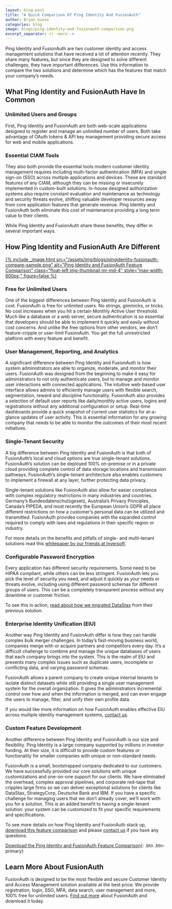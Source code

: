 ```yaml
---
layout: blog-post
title: "A Quick Comparison Of Ping Identity And FusionAuth"
author: Bryan Giese
categories: blog
image: blogs/ping-identity-and-fusionauth-comparison.png
excerpt_separator: <!--more-->
---
```


Ping Identity and FusionAuth are two customer identity and access management solutions that have received a lot of attention recently. They share many features, but since they are designed to solve different challenges, they have important differences. Use this information to compare the two solutions and determine which has the features that match your company’s needs.
<!--more-->

## What Ping Identity and FusionAuth Have In Common

### Unlimited Users and Groups

First, Ping Identity and FusionAuth are both web-scale applications designed to register and manage an unlimited number of users. Both take advantage of OAuth tokens & API key management providing secure access for web and mobile applications.

### Essential CIAM Tools

They also both provide the essential tools modern customer identity management requires including multi-factor authentication (MFA) and single sign-on (SSO) across multiple applications and devices. These are standard features of any CIAM, although they can be missing or insecurely implemented in custom-built solutions. In-house designed authorization systems also require constant evaluation and maintenance as technology and security threats evolve, shifting valuable developer resources away from core application features that generate revenue. Ping Identity and FusionAuth both eliminate this cost of maintenance providing a long term value to their clients.

While Ping Identity and FusionAuth share these benefits, they differ in several important ways.

## How Ping Identity and FusionAuth Are Different

[{% include _image.html src="/assets/img/blogs/pingidentity-fusionauth-compare-sample.png" alt="Ping Identity and FusionAuth Feature Comparison" class="float-left img-thumbnail mr-md-4" style="max-width: 600px;" figure=false %}](https://fusionauth.io/resources/fusionauth-vs-ping-identity.pdf "Download the Ping Identity and FusionAuth Feature Comparison")

### Free for Unlimited Users
One of the biggest differences between Ping Identity and FusionAuth is cost. FusionAuth is free for unlimited users. No strings, gimmicks, or tricks. No cost increases when you hit a certain Monthly Active User threshold. Much like a database or a web server, secure authentication is so essential that developers should be able to implement it quickly and easily without cost concerns. And unlike the free options from other vendors, we don’t feature-cripple or user-limit FusionAuth. You get the full unrestricted platform with every feature and benefit.

### User Management, Reporting, and Analytics

A significant difference between Ping Identity and FusionAuth is how system administrators are able to organize, moderate, and monitor their users. FusionAuth was designed from the beginning to make it easy for administrators to not only authenticate users, but to manage and monitor user interactions with connected applications. The intuitive web-based user interface allows admins to efficiently manage users with flexible search, segmentation, reward and discipline functionality. FusionAuth also provides a selection of default user reports like daily/monthly active users, logins and registrations without any additional configuration or setup. Real-time dashboards provide a quick snapshot of current user statistics for at-a-glance updates of user activity. This is essential information for any growing company that needs to be able to monitor the outcomes of their most recent initiatives.

### Single-Tenant Security

A big difference between Ping Identity and FusionAuth is that both of FusionAuth’s local and cloud options are true single-tenant solutions. FusionAuth’s solution can be deployed 100% on-premise or in a private cloud providing complete control of data storage locations and transmission pathways. FusionAuth’s single-tenant architecture also enables customers to implement a firewall at any layer, further protecting data privacy.

Single-tenant solutions like FusionAuth also allow for easier compliance with complex regulatory restrictions in many industries and countries. Germany’s Bundesdatenschutzgesetz, Australia’s Privacy Principles, Canada’s PIPEDA, and most recently the European Union’s GDPR all place different restrictions on how a customer’s personal data can be utilized and transmitted. FusionAuth provides companies with the expanded control required to comply with laws and regulations in their specific region or industry.

For more details on the benefits and pitfalls of single- and multi-tenant solutions read this [whitepaper by our friends at Inversoft](https://www.inversoft.com/resource/single-tenant-vs-multi-tenant "Read more about single- and multi-tenant identity solutions").

### Configurable Password Encryption

Every application has different security requirements. Some need to be HIPAA compliant, while others can be less stringent. FusionAuth lets you pick the level of security you need, and adjust it quickly as your needs or threats evolve, including using different password schemas for different groups of users. This can be a completely transparent process without any downtime or customer friction.

To see this in action, [read about how we migrated DataStax](https://www.inversoft.com/resource/datastax-case-study "Read about DataStax migration") from their previous solution.

### Enterprise Identity Unification (EIU)

Another way Ping Identity and FusionAuth differ is how they can handle complex bulk merger challenges. In today’s fast-moving business world, companies merge with or acquire partners and competitors every day. It’s a difficult challenge to combine and manage the unique databases of users that each company brings into the system. This is the realm of EIU and presents many complex issues such as duplicate users, incomplete or conflicting data, and varying password schemas.

FusionAuth allows a parent company to create unique internal tenants to isolate distinct datasets while still providing a single user management system for the overall organization. It gives the administrators incremental control over how and when the information is merged, and can even engage the users to manage, filter, and unify their own profile data.

If you would like more information on how FusionAuth enables effective EIU across multiple identity management systems, [contact us](https://fusionauth.io/contact "Contact us today!").

### Custom Feature Development

Another difference between Ping Identity and FusionAuth is our size and flexibility. Ping Identity is a large company supported by millions in investor funding. At their size, it is difficult to provide custom features or functionality for smaller companies with unique or non-standard needs.

FusionAuth is a small, bootstrapped company dedicated to our customers. We have successfully provided our core solutions with unique customizations and one-on-one support for our clients. We have eliminated the overhead, complex approval pipelines, and corporate red-tape that cripples large firms so we can deliver exceptional solutions for clients like DataStax, StrategyCorp, Deutsche Bank and IBM. If you have a specific challenge for managing users that we don’t already cover, we’ll work with you for a solution. This is an added benefit to having a single-tenant solution: your system can be customized to fit your specific requirements and specifications.

To see more details on how Ping Identity and FusionAuth stack up, [download this feature comparison](https://fusionauth.io/resources/fusionauth-vs-ping-identity.pdf "Ping Identity and FusionAuth Feature Comparison") and please [contact us](https://fusionauth.io/contact "Contact Us") if you have any questions.

[Download the Ping Identity and FusionAuth Feature Comparison](https://fusionauth.io/resources/fusionauth-vs-ping-identity.pdf "Ping Identity and FusionAuth Feature Comparison"){: .btn .btn-primary}

## Learn More About FusionAuth
FusionAuth is designed to be the most flexible and secure Customer Identity and Access Management solution available at the best price. We provide registration, login, SSO, MFA, data search, user management and more, 100% free for unlimited users. [Find out more](https://fusionauth.io "FusionAuth Home") about FusionAuth and download it today.

